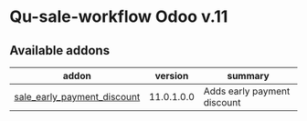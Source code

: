 #
Qu-sale-workflow Odoo v.11
=============================

[//]: # (addons)

Available addons
----------------
addon | version | summary
--- | --- | ---
[sale_early_payment_discount](sale_early_payment_discount/) | 11.0.1.0.0 | Adds early payment discount

[//]: # (end addons)